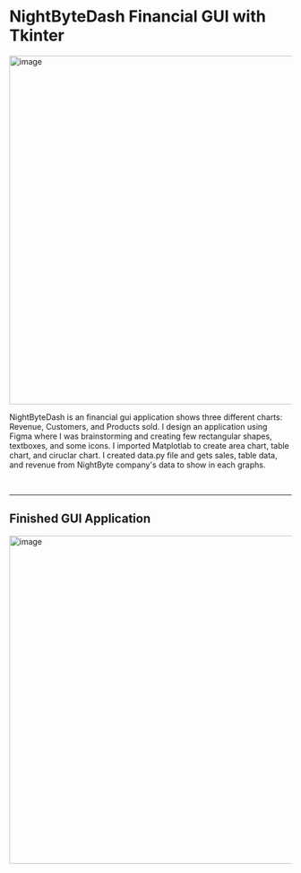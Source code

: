 <h1>NightByteDash Financial GUI with Tkinter</h1>
<img width="1057" height="622" alt="image" src="https://github.com/user-attachments/assets/d2195283-4e09-4069-b0ea-fdcb883430e3" />

<p>NightByteDash is an financial gui application shows three different charts: Revenue, Customers, and Products sold.
I design an application using Figma where I was brainstorming and creating few rectangular shapes, textboxes, and some icons.
I imported Matplotlab to create area chart, table chart, and ciruclar chart. I created data.py file and gets sales, table data, and revenue from NightByte company's data to show
in each graphs. 
</p>

<br>
<hr>

<h2>Finished GUI Application </h2>
<img width="1003" height="585" alt="image" src="https://github.com/user-attachments/assets/a965f2cd-1396-4037-a3f2-08947b426de5" />
